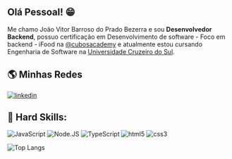 ## Olá Pessoal! 😁

Me chamo João Vitor Barroso do Prado Bezerra e sou **Desenvolvedor Backend**, possuo certificação em Desenvolvimento de software - Foco em backend - iFood na [@cubosacademy](https://cubos.academy/) e atualmente estou cursando Engenharia de Software na [Universidade Cruzeiro do Sul](https://www.cruzeirodosul.edu.br/).

## 🌎 Minhas Redes
[![linkedin](https://img.shields.io/badge/LinkedIn-0077B5?style=for-the-badge&logo=linkedin&logoColor=white)](https://www.linkedin.com/in/joao-do-prado/)
## 🚀 Hard Skills:
![JavaScript](	https://img.shields.io/badge/JavaScript-323330?style=for-the-badge&logo=javascript&logoColor=F7DF1E) ![Node.JS](https://img.shields.io/badge/Node%20js-339933?style=for-the-badge&logo=nodedotjs&logoColor=white) ![TypeScript](https://img.shields.io/badge/TypeScript-007ACC?style=for-the-badge&logo=typescript&logoColor=white) ![html5](	https://img.shields.io/badge/HTML5-E34F26?style=for-the-badge&logo=html5&logoColor=white) ![css3](	https://img.shields.io/badge/CSS3-1572B6?style=for-the-badge&logo=css3&logoColor=white)


![Top Langs](https://github-readme-stats.vercel.app/api/top-langs/?username=anuraghazra&exclude_repo=github-readme-stats,anuraghazra.github.io)









<!--
**joaodoprado/joaodoprado** is a ✨ _special_ ✨ repository because its `README.md` (this file) appears on your GitHub profile.

Here are some ideas to get you started:

- 🔭 I’m currently working on ...
- 🌱 I’m currently learning ...
- 👯 I’m looking to collaborate on ...
- 🤔 I’m looking for help with ...
- 💬 Ask me about ...
- 📫 How to reach me: ...
- 😄 Pronouns: ...
- ⚡ Fun fact: ...
-->
